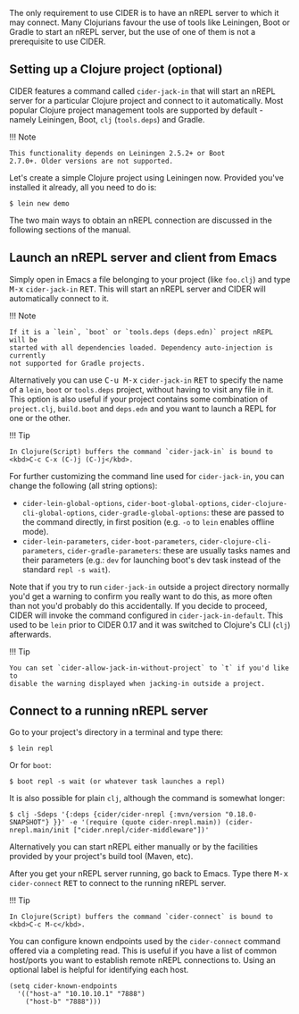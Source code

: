 The only requirement to use CIDER is to have an nREPL server to which it may
connect. Many Clojurians favour the use of tools like Leiningen, Boot or Gradle
to start an nREPL server, but the use of one of them is not a prerequisite to
use CIDER.

## Setting up a Clojure project (optional)

CIDER features a command called `cider-jack-in` that will start an nREPL server
for a particular Clojure project and connect to it automatically. Most
popular Clojure project management tools are supported by default - namely
Leiningen, Boot, `clj` (`tools.deps`) and Gradle.

!!! Note

    This functionality depends on Leiningen 2.5.2+ or Boot
    2.7.0+. Older versions are not supported.

Let's create a simple Clojure project using Leiningen now. Provided you've installed
it already, all you need to do is:

```
$ lein new demo
```

The two main ways to obtain an nREPL connection are discussed in the following sections of the manual.

## Launch an nREPL server and client from Emacs

Simply open in Emacs a file belonging to your project (like `foo.clj`) and type
<kbd>M-x</kbd> `cider-jack-in` <kbd>RET</kbd>. This will start an nREPL server
and CIDER will automatically connect to it.

!!! Note

    If it is a `lein`, `boot` or `tools.deps (deps.edn)` project nREPL will be
    started with all dependencies loaded. Dependency auto-injection is currently
    not supported for Gradle projects.

Alternatively you can use <kbd>C-u M-x</kbd> `cider-jack-in` <kbd>RET</kbd> to
specify the name of a `lein`, `boot` or `tools.deps` project, without having to
visit any file in it. This option is also useful if your project contains some
combination of `project.clj`, `build.boot` and `deps.edn` and you want to launch
a REPL for one or the other.

!!! Tip

    In Clojure(Script) buffers the command `cider-jack-in` is bound to <kbd>C-c C-x (C-)j (C-)j</kbd>.

For further customizing the command line used for `cider-jack-in`, you can
change the following (all string options):

 * `cider-lein-global-options`, `cider-boot-global-options`,
   `cider-clojure-cli-global-options`, `cider-gradle-global-options`:
   these are passed to the command directly, in first position
   (e.g. `-o` to `lein` enables offline mode).
 * `cider-lein-parameters`, `cider-boot-parameters`,
   `cider-clojure-cli-parameters`, `cider-gradle-parameters`: these
   are usually tasks names and their parameters (e.g.: `dev` for
   launching boot's dev task instead of the standard `repl -s wait`).

Note that if you try to run `cider-jack-in` outside a project
directory normally you'd get a warning to confirm you really want to
do this, as more often than not you'd probably do this
accidentally. If you decide to proceed, CIDER will invoke the command
configured in `cider-jack-in-default`. This used to be `lein` prior to
CIDER 0.17 and it was switched to Clojure's CLI (`clj`) afterwards.

!!! Tip

    You can set `cider-allow-jack-in-without-project` to `t` if you'd like to
    disable the warning displayed when jacking-in outside a project.

## Connect to a running nREPL server

Go to your project's directory in a terminal and type there:

```
$ lein repl
```

Or for `boot`:

```
$ boot repl -s wait (or whatever task launches a repl)
```

It is also possible for plain `clj`, although the command is somewhat longer:

```
$ clj -Sdeps '{:deps {cider/cider-nrepl {:mvn/version "0.18.0-SNAPSHOT"} }}' -e '(require (quote cider-nrepl.main)) (cider-nrepl.main/init ["cider.nrepl/cider-middleware"])'
```

Alternatively you can start nREPL either manually or by the facilities
provided by your project's build tool (Maven, etc).

After you get your nREPL server running, go back to Emacs.  Type there
<kbd>M-x</kbd> `cider-connect` <kbd>RET</kbd> to connect to the
running nREPL server.

!!! Tip

    In Clojure(Script) buffers the command `cider-connect` is bound to <kbd>C-c M-c</kbd>.

You can configure known endpoints used by the `cider-connect` command offered
via a completing read. This is useful if you have a list of common host/ports
you want to establish remote nREPL connections to. Using an optional label is
helpful for identifying each host.

```
(setq cider-known-endpoints
  '(("host-a" "10.10.10.1" "7888")
    ("host-b" "7888")))
```
